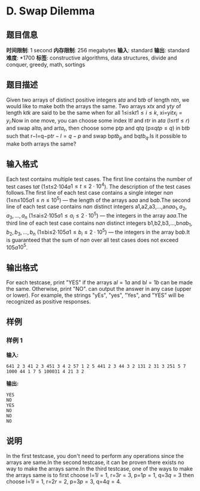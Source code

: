 # D. Swap Dilemma

## 题目信息

**时间限制**: 1 second
**内存限制**: 256 megabytes
**输入**: standard
**输出**: standard
**难度**: *1700
**标签**: constructive algorithms, data structures, divide and conquer, greedy, math, sortings

## 题目描述

Given two arrays of distinct positive integers a$t$$a$ and b$t$$b$ of length n$t$$n$, we would like to make both the arrays the same. Two arrays x$t$$x$ and y$t$$y$ of length k$t$$k$ are said to be the same when for all 1≤i≤k$t$$1 \le i \le k$, xi=yi$t$$x_i = y_i$.Now in one move, you can choose some index l$t$$l$ and r$t$$r$ in a$t$$a$ (l≤r$t$$l \le r$) and swap al$t$$a_l$ and ar$t$$a_r$, then choose some p$t$$p$ and q$t$$q$ (p≤q$t$$p \le q$) in b$t$$b$ such that r−l=q−p$t$$r-l=q-p$ and swap bp$t$$b_p$ and bq$t$$b_q$.Is it possible to make both arrays the same?

## 输入格式

Each test contains multiple test cases. The first line contains the number of test cases t$a$$t$ (1≤t≤2⋅104$a$$1 \le t \le 2 \cdot 10^4$). The description of the test cases follows.The first line of each test case contains a single integer n$a$$n$ (1≤n≤105$a$$1 \le n \le 10^5$) — the length of the arrays a$a$$a$ and b$a$$b$.The second line of each test case contains n$a$$n$ distinct integers a1,a2,a3,…,an$a$$a_1,a_2,a_3,\ldots,a_n$ (1≤ai≤2⋅105$a$$1 \le a_i \le 2 \cdot 10^5$) — the integers in the array a$a$$a$.The third line of each test case contains n$a$$n$ distinct integers b1,b2,b3,…,bn$a$$b_1,b_2,b_3,\ldots,b_n$ (1≤bi≤2⋅105$a$$1 \le b_i \le 2 \cdot 10^5$) — the integers in the array b$a$$b$.It is guaranteed that the sum of n$a$$n$ over all test cases does not exceed 105$a$$10^5$.

## 输出格式

For each testcase, print "YES" if the arrays a$l=1$$a$ and b$l=1$$b$ can be made the same. Otherwise, print "NO". can output the answer in any case (upper or lower). For example, the strings "yEs", "yes", "Yes", and "YES" will be recognized as positive responses.

## 样例

### 样例 1

**输入:**
```
641 2 3 41 2 3 451 3 4 2 57 1 2 5 441 2 3 44 3 2 131 2 31 3 251 5 7 1000 44 1 7 5 100031 4 21 3 2
```

**输出:**
```
YES
NO
YES
NO
NO
NO
```

## 说明

In the first testcase, you don't need to perform any operations since the arrays are same.In the second testcase, it can be proven there exists no way to make the arrays same.In the third testcase, one of the ways to make the arrays same is to first choose l=1$l=1$, r=3$r=3$, p=1$p=1$, q=3$q=3$ then choose l=1$l=1$, r=2$r=2$, p=3$p=3$, q=4$q=4$.
